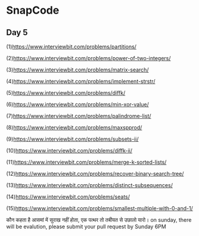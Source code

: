 # SnapCode
## Day 5
(1)https://www.interviewbit.com/problems/partitions/

(2)https://www.interviewbit.com/problems/power-of-two-integers/

(3)https://www.interviewbit.com/problems/matrix-search/

(4)https://www.interviewbit.com/problems/implement-strstr/

(5)https://www.interviewbit.com/problems/diffk/

(6)https://www.interviewbit.com/problems/min-xor-value/

(7)https://www.interviewbit.com/problems/palindrome-list/

(8)https://www.interviewbit.com/problems/maxspprod/

(9)https://www.interviewbit.com/problems/subsets-ii/

(10)https://www.interviewbit.com/problems/diffk-ii/

(11)https://www.interviewbit.com/problems/merge-k-sorted-lists/

(12)https://www.interviewbit.com/problems/recover-binary-search-tree/

(13)https://www.interviewbit.com/problems/distinct-subsequences/

(14)https://www.interviewbit.com/problems/seats/ 

(15)https://www.interviewbit.com/problems/smallest-multiple-with-0-and-1/

कौन कहता है आसमां में सुराख नहीं होता, एक पत्थर तो तबीयत से उछालो यारो।
on sunday, there will be evalution, please submit your pull request by Sunday 6PM
